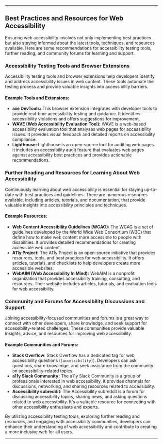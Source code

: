 
---

## Best Practices and Resources for Web Accessibility

Ensuring web accessibility involves not only implementing best practices but also staying informed about the latest tools, techniques, and resources available. Here are some recommendations for accessibility testing tools, further reading, and community forums for learning and support.

### Accessibility Testing Tools and Browser Extensions

Accessibility testing tools and browser extensions help developers identify and address accessibility issues in web content. These tools automate the testing process and provide valuable insights into accessibility barriers.

#### Example Tools and Extensions:

- **axe DevTools:** This browser extension integrates with developer tools to provide real-time accessibility testing and guidance. It identifies accessibility violations and offers suggestions for improvement.
- **WAVE (Web Accessibility Evaluation Tool):** WAVE is a web-based accessibility evaluation tool that analyzes web pages for accessibility issues. It provides visual feedback and detailed reports on accessibility compliance.
- **Lighthouse:** Lighthouse is an open-source tool for auditing web pages. It includes an accessibility audit feature that evaluates web pages against accessibility best practices and provides actionable recommendations.

### Further Reading and Resources for Learning About Web Accessibility

Continuously learning about web accessibility is essential for staying up-to-date with best practices and guidelines. There are numerous resources available, including articles, tutorials, and documentation, that provide valuable insights into accessibility principles and techniques.

#### Example Resources:

- **Web Content Accessibility Guidelines (WCAG):** The WCAG is a set of guidelines developed by the World Wide Web Consortium (W3C) that define how to make web content more accessible to people with disabilities. It provides detailed recommendations for creating accessible web content.
- **A11y Project:** The A11y Project is an open-source initiative that provides resources, tools, and best practices for web accessibility. It offers articles, tutorials, and checklists to help developers create more accessible websites.
- **WebAIM (Web Accessibility In Mind):** WebAIM is a nonprofit organization that provides accessibility training, consulting, and resources. Their website includes articles, tutorials, and evaluation tools for web accessibility.

### Community and Forums for Accessibility Discussions and Support

Joining accessibility-focused communities and forums is a great way to connect with other developers, share knowledge, and seek support for accessibility-related challenges. These communities provide valuable insights, advice, and resources for improving web accessibility.

#### Example Communities and Forums:

- **Stack Overflow:** Stack Overflow has a dedicated tag for web accessibility questions (`[accessibility]`). Developers can ask questions, share knowledge, and seek assistance from the community on accessibility-related topics.
- **a11y Slack Community:** The a11y Slack Community is a group of professionals interested in web accessibility. It provides channels for discussions, networking, and sharing resources related to accessibility.
- **Accessibility subreddit:** The Accessibility subreddit is a forum for discussing accessibility topics, sharing news, and asking questions related to web accessibility. It's a valuable resource for connecting with other accessibility enthusiasts and experts.

By utilizing accessibility testing tools, exploring further reading and resources, and engaging with accessibility communities, developers can enhance their understanding of web accessibility and contribute to creating a more inclusive web for all users.

---
